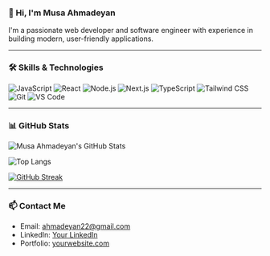 ### 👋 Hi, I'm Musa Ahmadeyan
I'm a passionate web developer and software engineer with experience in building modern, user-friendly applications.

---

### 🛠️ Skills & Technologies
![JavaScript](https://img.shields.io/badge/-JavaScript-black?style=flat-square&logo=javascript)
![React](https://img.shields.io/badge/-React-black?style=flat-square&logo=react)
![Node.js](https://img.shields.io/badge/-Node.js-black?style=flat-square&logo=node.js)
![Next.js](https://img.shields.io/badge/-Next.js-black?style=flat-square&logo=next.js)
![TypeScript](https://img.shields.io/badge/-TypeScript-black?style=flat-square&logo=typescript)
![Tailwind CSS](https://img.shields.io/badge/-TailwindCSS-06B6D4?style=flat-square&logo=tailwind-css&logoColor=white)
![Git](https://img.shields.io/badge/-Git-black?style=flat-square&logo=git)
![VS Code](https://img.shields.io/badge/-VS%20Code-black?style=flat-square&logo=visual-studio-code)

---

### 📊 GitHub Stats

<!-- GitHub Stats -->
![Musa Ahmadeyan's GitHub Stats](https://github-readme-stats.vercel.app/api?username=musaahmadeyan&show_icons=true&theme=tokyonight)

<!-- Top Languages -->
![Top Langs](https://github-readme-stats.vercel.app/api/top-langs/?username=musaahmadeyan&layout=compact&theme=tokyonight)

<!-- GitHub Streak -->
[![GitHub Streak](https://streak-stats.demolab.com?user=musaahmadeyan&theme=tokyonight)](https://git.io/streak-stats)

---

### 📫 Contact Me
- Email: ahmadeyan22@gmail.com  
- LinkedIn: [Your LinkedIn](https://linkedin.com/in/yourname)  
- Portfolio: [yourwebsite.com](https://yourwebsite.com)
